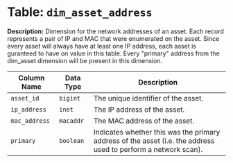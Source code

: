 # Table: `dim_asset_address`

**Description:** Dimension for the network addresses of an asset. Each record represents a pair of IP and MAC that were enumerated on the asset. Since every asset will always have at least one IP address, each asset is guranteed to have on value in this table. Every "primary" address from the dim_asset dimension will be present in this dimension.


| Column Name | Data Type | Description |
|-------------|-----------|-------------|
| `asset_id` | `bigint` | The unique identifier of the asset. |
| `ip_address` | `inet` | The IP address of the asset. |
| `mac_address` | `macaddr` | The MAC address of the asset. |
| `primary` | `boolean` | Indicates whether this was the primary address of the asset (i.e. the address used to perform a network scan). |